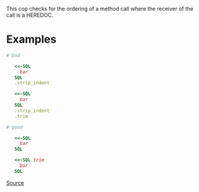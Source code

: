 
This cop checks for the ordering of a method call where
the receiver of the call is a HEREDOC.

# Examples

```ruby
# bad

   <<-SQL
     bar
   SQL
   .strip_indent

   <<-SQL
     bar
   SQL
   .strip_indent
   .trim

# good

   <<~SQL
     bar
   SQL

   <<~SQL.trim
     bar
   SQL
```

[Source](http://www.rubydoc.info/gems/rubocop/RuboCop/Cop/Lint/HeredocMethodCallPosition)